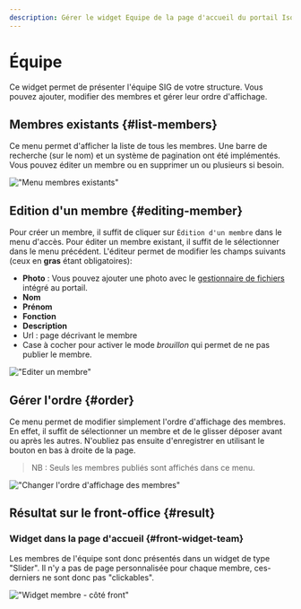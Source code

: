 ```yaml
---
description: Gérer le widget Equipe de la page d'accueil du portail Isogeo
---
```

# Équipe

Ce widget permet de présenter l'équipe SIG de votre structure. Vous pouvez ajouter, modifier des membres et gérer leur ordre d'affichage.

## Membres existants {#list-members}

Ce menu permet d'afficher la liste de tous les membres. Une barre de recherche (sur le nom) et un système de pagination ont été implémentés. Vous pouvez éditer un membre ou en supprimer un ou plusieurs si besoin. 

!["Menu membres existants"](/assets/back_list_member.png)

## Edition d'un membre {#editing-member}

Pour créer un membre, il suffit de cliquer sur `Édition d'un membre` dans le menu d'accès. Pour éditer un membre existant, il suffit de le sélectionner dans le menu précédent.
L'éditeur permet de modifier les champs suivants (ceux en **gras** étant obligatoires):

* **Photo** : Vous pouvez ajouter une photo avec le [gestionnaire de fichiers](/medias/filesmanager.md) intégré au portail.
* **Nom**
* **Prénom**
* **Fonction**
* **Description**
* Url : page décrivant le membre 
* Case à cocher pour activer le mode *brouillon* qui permet de ne pas publier le membre.

!["Editer un membre"](/assets/back_edit_member.png)

## Gérer l'ordre {#order}

Ce menu permet de modifier simplement l'ordre d'affichage des membres. 
En effet, il suffit de sélectionner un membre et de le glisser déposer avant ou après les autres.
N'oubliez pas ensuite d'enregistrer en utilisant le bouton <i class="ti-save"></i> en bas à droite de la page.

> NB : Seuls les membres publiés sont affichés dans ce menu.

!["Changer l'ordre d'affichage des membres"](/assets/back_order_member.png)

## Résultat sur le front-office {#result}

### Widget dans la page d'accueil {#front-widget-team}

Les membres de l'équipe sont donc présentés dans un widget de type "Slider". Il n'y a pas de page personnalisée pour chaque membre, ces-derniers ne sont donc pas "clickables". 

!["Widget membre - côté front"](/assets/front_widget_member.png)